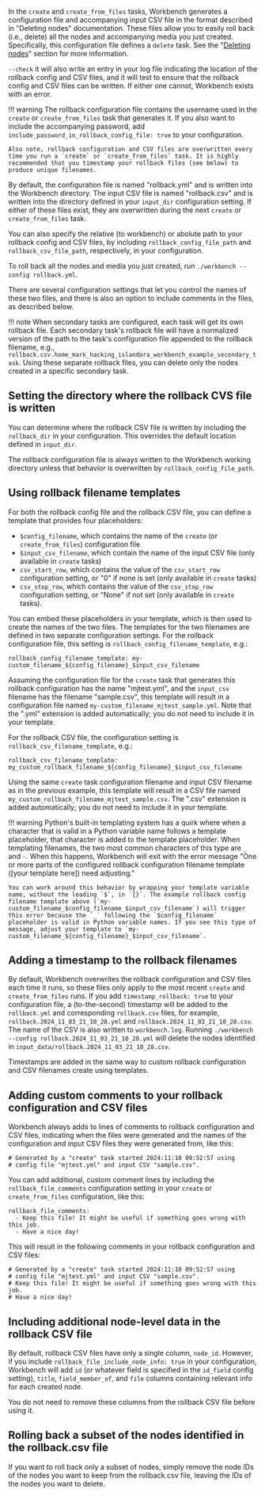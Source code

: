 In the `create` and `create_from_files` tasks, Workbench generates a configuration file and accompanying input CSV file in the format described in "Deleting nodes" documentation. These files allow you to easily roll back (i.e., delete) all the nodes and accompanying media you just created. Specifically, this configuration file defines a `delete` task. See the "[Deleting nodes](/islandora_workbench_docs/deleting_nodes/)" section for more information.

`--check` it will also write an entry in your log file indicating the location of the rollback config and CSV files, and it will test to ensure that the rollback config and CSV files can be written. If either one cannot, Workbench exists with an error.

!!! warning
    The rollback configuration file contains the username used in the `create` or `create_from_files` task that generates it. If you also want to include the accompanying password, add `include_password_in_rollback_config_file: true` to your configuration.

    Also note, rollback configuration and CSV files are overwritten every time you run a `create` or `create_from_files` task. It is highly recommended that you timestamp your rollback files (see below) to produce unique filenames.

By default, the configuration file is named "rollback.yml" and is written into the Workbench directory. The input CSV file is named "rollback.csv" and is written into the directory defined in your `input_dir` configuration setting. If either of these files exist, they are overwritten during the next `create` or `create_from_files` task.

You can also specify the relative (to workbench) or abolute path to your rollback config and CSV files, by including `rollback_config_file_path` and `rollback_csv_file_path`, respectively, in your configuration.

To roll back all the nodes and media you just created, run `./workbench --config rollback.yml`.

There are several configuration settings that let you control the names of these two files, and there is also an option to include comments in the files, as described below.

!!! note
    When secondary tasks are configured, each task will get its own rollback file. Each secondary task's rollback file will have a normalized version of the path to the task's configuration file appended to the rollback filename, e.g., `rollback.csv.home_mark_hacking_islandora_workbench_example_secondary_task`. Using these separate rollback files, you can delete only the nodes created in a specific secondary task.

## Setting the directory where the rollback CVS file is written

You can determine where the rollback CSV file is written by including the `rollback_dir` in your configuration. This overrides the default location defined in `input_dir`.

The rollback configuration file is always written to the Workbench working directory unless that behavior is overwritten by `rollback_config_file_path`.

## Using rollback filename templates

For both the rollback config file and the rollback CSV file, you can define a template that provides four placeholders:

* `$config_filename`, which contains the name of the `create` (or `create_from_files`) configuration file
* `$input_csv_filename`, which contain the name of the input CSV file (only available in `create` tasks)
* `csv_start_row`, which contains the value of the `csv_start_row` configuration setting, or "0" if none is set (only available in `create` tasks)
* `csv_stop_row`, which contains the value of the `csv_stop_row` configuration setting, or "None" if not set (only available in `create` tasks).

You can embed these placeholders in your template, which is then used to create the names of the two files. The templates for the two filenames are defined in two separate configuration settings. For the rollback configuration file, this setting is `rollback_config_filename_template`, e.g.:

```
rollback_config_filename_template: my-custom_filename_${config_filename}_$input_csv_filename
```
Assuming the configuration file for the `create` task that generates this rollback configuration has the name "mjtest.yml", and the `input_csv` filename has the filename "sample.csv", this template will result in a configuration file named `my-custom_filename_mjtest_sample.yml`. Note that the ".yml" extension is added automatically; you do not need to include it in your template.

For the rollback CSV file, the configuration setting is `rollback_csv_filename_template`, e.g.:

```
rollback_csv_filename_template: my_custom_rollback_filename_${config_filename}_$input_csv_filename
```

Using the same `create` task configuration filename and input CSV filename as in the previous example, this template will result in a CSV file named `my_custom_rollback_filename_mjtest_sample.csv`. The ".csv" extension is added automatically; you do not need to include it in your template.

!!! warning
    Python's built-in templating system has a quirk where when a character that is valid in a Python variable name follows a template placeholder, that character is added to the template placeholder. When templating filenames, the two most common characters of this type are `_` and `-`. When this happens, Workbench will exit with the error message "One or more parts of the configured rollback configuration filename template ([your template here]) need adjusting."

    You can work around this behavior by wrapping your template variable name, without the leading `$`, in `{}`. The example rollback config filename template above (`my-custom_filename_$config_filename_$input_csv_filename`) will trigger this error because the `_` following the `$config_filename` placeholder is valid in Python variable names. If you see this type of message, adjust your template to `my-custom_filename_${config_filename}_$input_csv_filename`.

## Adding a timestamp to the rollback filenames

By default, Workbench overwrites the rollback configuration and CSV files each time it runs, so these files only apply to the most recent `create` and `create_from_files` runs. If you add `timestamp_rollback: true` to your configuration file, a (to-the-second) timestamp will be added to the `rollback.yml` and corresponding `rollback.csv` files, for example, `rollback.2024_11_03_21_10_28.yml` and `rollback.2024_11_03_21_10_28.csv`. The name of the CSV is also written to `workbench.log`. Running `./workbench --config rollback.2024_11_03_21_10_28.yml` will delete the nodes identified in `input_data/rollback.2024_11_03_21_10_28.csv`.

Timestamps are added in the same way to custom rollback configuration and CSV filenames create using templates.

## Adding custom comments to your rollback configuration and CSV files

Workbench always adds to lines of comments to rollback configuration and CSV files, indicating when the files were generated and the names of the configuration and input CSV files they were generated from, like this:

```
# Generated by a "create" task started 2024:11:10 09:52:57 using
# config file "mjtest.yml" and input CSV "sample.csv".
```

You can add additional, custom comment lines by including the `rollback_file_comments` configuration setting in your `create` or `create_from_files` configuration, like this:

```
rollback_file_comments:
  - Keep this file! It might be useful if something goes wrong with this job.
  - Have a nice day!
```

This will result in the following comments in your rollback configuration and CSV files:

```
# Generated by a "create" task started 2024:11:10 09:52:57 using
# config file "mjtest.yml" and input CSV "sample.csv".
# Keep this file! It might be useful if something goes wrong with this job.
# Have a nice day!
```

## Including additional node-level data in the rollback CSV file

By default, rollback CSV files have only a single column, `node_id`. However, if you include `rollback_file_include_node_info: true` in your configuration, Workbench will add `id` (or whatever field is specified in the `id_field` config setting), `title`, `field_member_of`, and `file` columns containing relevant info for each created node.

You do not need to remove these columns from the rollback CSV file before using it.


## Rolling back a subset of the nodes identified in the rollback.csv file

If you want to roll back only a subset of nodes, simply remove the node IDs of the nodes you want to keep from the rollback.csv file, leaving the IDs of the nodes you want to delete.